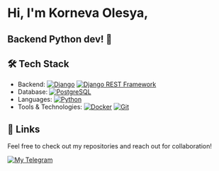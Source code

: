 # Hi, I'm Korneva Olesya,   
## Backend Python dev! 👋


## 🛠 Tech Stack
- Backend: [![Django](https://img.shields.io/badge/Django-092E20?style=for-the-badge&logo=django&logoColor=white)](https://www.djangoproject.com/) [![Django REST Framework](https://img.shields.io/badge/Django_REST_Framework-092E20?style=for-the-badge)](https://www.django-rest-framework.org/)
- Database: [![PostgreSQL](https://img.shields.io/badge/PostgreSQL-316192?style=for-the-badge&logo=postgresql&logoColor=white)](https://www.postgresql.org/)
- Languages: [![Python](https://img.shields.io/badge/Python-3776AB?style=for-the-badge&logo=python&logoColor=white)](https://www.python.org/)
- Tools & Technologies: [![Docker](https://img.shields.io/badge/Docker-2496ED?style=for-the-badge&logo=docker&logoColor=white)](https://www.docker.com/) [![Git](https://img.shields.io/badge/Git-F05032?style=for-the-badge&logo=git&logoColor=white)](https://git-scm.com/)

## 🔗 Links

Feel free to check out my repositories and reach out for collaboration!

[![My Telegram](https://img.shields.io/badge/My_Telegram-2CA5E0?style=for-the-badge&logo=telegram&logoColor=white)](https://t.me/Olesya_Korneva)


